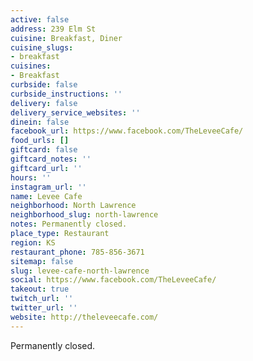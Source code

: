 ```yaml
---
active: false
address: 239 Elm St
cuisine: Breakfast, Diner
cuisine_slugs:
- breakfast
cuisines:
- Breakfast
curbside: false
curbside_instructions: ''
delivery: false
delivery_service_websites: ''
dinein: false
facebook_url: https://www.facebook.com/TheLeveeCafe/
food_urls: []
giftcard: false
giftcard_notes: ''
giftcard_url: ''
hours: ''
instagram_url: ''
name: Levee Cafe
neighborhood: North Lawrence
neighborhood_slug: north-lawrence
notes: Permanently closed.
place_type: Restaurant
region: KS
restaurant_phone: 785-856-3671
sitemap: false
slug: levee-cafe-north-lawrence
social: https://www.facebook.com/TheLeveeCafe/
takeout: true
twitch_url: ''
twitter_url: ''
website: http://theleveecafe.com/
---
```


Permanently closed.